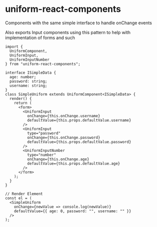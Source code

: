 # uniform-react-components

Components with the same simple interface to handle onChange events

Also exports Input components using this pattern to help with implementation of forms and such

```tsx
import {
  UniformComponent,
  UniformInput,
  UniformInputNumber
} from "uniform-react-components";

interface ISimpleData {
  age: number;
  password: string;
  username: string;
}
class SimpleUniform extends UniformComponent<ISimpleData> {
  render() {
    return (
      <form>
        <UniformInput
          onChange={this.onChange.username}
          defaultValue={this.props.defaultValue.username}
        />
        <UniformInput
          type="password"
          onChange={this.onChange.password}
          defaultValue={this.props.defaultValue.password}
        />
        <UniformInputNumber
          type="number"
          onChange={this.onChange.age}
          defaultValue={this.props.defaultValue.age}
        />
      </form>
    );
  }
}

// Render Element
const el = (
  <SimpleUniform
    onChange={newValue => console.log(newValue)}
    defaultValue={{ age: 0, password: "", username: "" }}
  />
);
```
